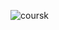 ![coursk](https://github.com/mohamedeltaieb/Coursk/assets/109354903/666f40f2-4c06-45b0-87cf-d0122c096ebd)
